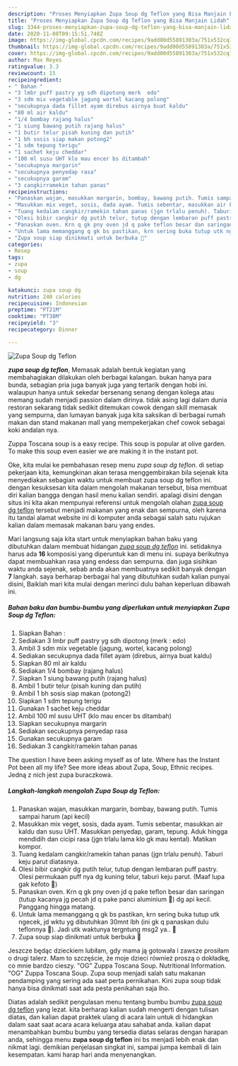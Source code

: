 ```yaml
---
description: "Proses Menyiapkan Zupa Soup dg Teflon yang Bisa Manjain Lidah"
title: "Proses Menyiapkan Zupa Soup dg Teflon yang Bisa Manjain Lidah"
slug: 3344-proses-menyiapkan-zupa-soup-dg-teflon-yang-bisa-manjain-lidah
date: 2020-11-08T09:15:51.748Z
image: https://img-global.cpcdn.com/recipes/9add00d55891303a/751x532cq70/zupa-soup-dg-teflon-foto-resep-utama.jpg
thumbnail: https://img-global.cpcdn.com/recipes/9add00d55891303a/751x532cq70/zupa-soup-dg-teflon-foto-resep-utama.jpg
cover: https://img-global.cpcdn.com/recipes/9add00d55891303a/751x532cq70/zupa-soup-dg-teflon-foto-resep-utama.jpg
author: Max Reyes
ratingvalue: 3.3
reviewcount: 15
recipeingredient:
- " Bahan "
- "3 lmbr puff pastry yg sdh dipotong merk  edo"
- "3 sdm mix vegetable jagung wortel kacang polong"
- "secukupnya dada fillet ayam direbus airnya buat kaldu"
- "80 ml air kaldu"
- "1/4 bombay rajang halus"
- "1 siung bawang putih rajang halus"
- "1 butir telur pisah kuning dan putih"
- "1 bh sosis siap makan potong2"
- "1 sdm tepung terigu"
- "1 sachet keju cheddar"
- "100 ml susu UHT klo mau encer bs ditambah"
- "secukupnya margarin"
- "secukupnya penyedap rasa"
- "secukupnya garam"
- "3 cangkirramekin tahan panas"
recipeinstructions:
- "Panaskan wajan, masukkan margarin, bombay, bawang putih. Tumis sampai harum (api kecil)"
- "Masukkan mix veget, sosis, dada ayam. Tumis sebentar, masukkan air kaldu dan susu UHT. Masukkan penyedap, garam, tepung. Aduk hingga mendidih dan cicipi rasa (jgn trlalu lama klo gk mau kental). Matikan kompor."
- "Tuang kedalam cangkir/ramekin tahan panas (jgn trlalu penuh). Taburi keju parut diatasnya."
- "Olesi bibir cangkir dg putih telur, tutup dengan lembaran puff pastry. Olesi permukaan puff nya dg kuning telur, taburi keju parut. (Maaf lupa gak kefoto 🤭)"
- "Panaskan oven. Krn q gk pny oven jd q pake teflon besar dan saringan (tutup kacanya jg pecah jd q pake panci aluminium 🤭) dg api kecil. Panggang hingga matang."
- "Untuk lama memanggang q gk bs pastikan, krn sering buka tutup utk ngecek, jd wktu yg dibutuhkan 30mnt lbh (ini gk q panaskan dulu teflonnya 🤭). Jadi utk waktunya tergntung msg2 ya.. 🥰"
- "Zupa soup siap dinikmati untuk berbuka 🥰"
categories:
- Resep
tags:
- zupa
- soup
- dg

katakunci: zupa soup dg 
nutrition: 240 calories
recipecuisine: Indonesian
preptime: "PT21M"
cooktime: "PT38M"
recipeyield: "3"
recipecategory: Dinner

---
```



![Zupa Soup dg Teflon](https://img-global.cpcdn.com/recipes/9add00d55891303a/751x532cq70/zupa-soup-dg-teflon-foto-resep-utama.jpg)

<b><i>zupa soup dg teflon</i></b>, Memasak adalah bentuk kegiatan yang membahagiakan dilakukan oleh berbagai kalangan. bukan hanya para bunda, sebagian pria juga banyak juga yang tertarik dengan hobi ini. walaupun hanya untuk sekedar bersenang senang dengan kolega atau memang sudah menjadi passion dalam dirinya. tidak asing lagi dalam dunia restoran sekarang tidak sedikit ditemukan cowok dengan skill memasak yang sempurna, dan lumayan banyak juga kita saksikan di berbagai rumah makan dan stand makanan mall yang mempekerjakan chef cowok sebagai koki andalan nya.

Zuppa Toscana soup is a easy recipe. This soup is popular at olive garden. To make this soup even easier we are making it in the instant pot.

Oke, kita mulai ke pembahasan resep menu <i>zupa soup dg teflon</i>. di setiap pekerjaan kita, kemungkinan akan terasa menggembirakan bila sejenak kita menyediakan sebagian waktu untuk membuat zupa soup dg teflon ini. dengan kesuksesan kita dalam mengolah makanan tersebut, bisa membuat diri kalian bangga dengan hasil menu kalian sendiri. apalagi disini dengan situs ini kita akan mempunyai referensi untuk mengolah olahan <u>zupa soup dg teflon</u> tersebut menjadi makanan yang enak dan sempurna, oleh karena itu tandai alamat website ini di komputer anda sebagai salah satu rujukan kalian dalam memasak makanan baru yang endes.


Mari langsung saja kita start untuk menyiapkan bahan baku yang dibutuhkan dalam membuat hidangan <u><i>zupa soup dg teflon</i></u> ini. setidaknya harus ada <b>16</b> komposisi yang diperuntuk kan di menu ini. supaya berikutnya dapat membuahkan rasa yang endess dan sempurna. dan juga sisihkan waktu anda sejenak, sebab anda akan membuatnya sedikit banyak dengan <b>7</b> langkah. saya berharap berbagai hal yang dibutuhkan sudah kalian punyai disini, Baiklah mari kita mulai dengan merinci dulu bahan keperluan dibawah ini.

<!--inarticleads1-->

##### Bahan baku dan bumbu-bumbu yang diperlukan untuk menyiapkan Zupa Soup dg Teflon:

1. Siapkan  Bahan :
1. Sediakan 3 lmbr puff pastry yg sdh dipotong (merk : edo)
1. Ambil 3 sdm mix vegetable (jagung, wortel, kacang polong)
1. Sediakan secukupnya dada fillet ayam (direbus, airnya buat kaldu)
1. Siapkan 80 ml air kaldu
1. Sediakan 1/4 bombay (rajang halus)
1. Siapkan 1 siung bawang putih (rajang halus)
1. Ambil 1 butir telur (pisah kuning dan putih)
1. Ambil 1 bh sosis siap makan (potong2)
1. Siapkan 1 sdm tepung terigu
1. Gunakan 1 sachet keju cheddar
1. Ambil 100 ml susu UHT (klo mau encer bs ditambah)
1. Siapkan secukupnya margarin
1. Sediakan secukupnya penyedap rasa
1. Gunakan secukupnya garam
1. Sediakan 3 cangkir/ramekin tahan panas


The question I have been asking myself as of late. Where has the Instant Pot been all my life? See more ideas about Zupa, Soup, Ethnic recipes. Jedną z nich jest zupa buraczkowa. 

<!--inarticleads2-->

##### Langkah-langkah mengolah Zupa Soup dg Teflon:

1. Panaskan wajan, masukkan margarin, bombay, bawang putih. Tumis sampai harum (api kecil)
1. Masukkan mix veget, sosis, dada ayam. Tumis sebentar, masukkan air kaldu dan susu UHT. Masukkan penyedap, garam, tepung. Aduk hingga mendidih dan cicipi rasa (jgn trlalu lama klo gk mau kental). Matikan kompor.
1. Tuang kedalam cangkir/ramekin tahan panas (jgn trlalu penuh). Taburi keju parut diatasnya.
1. Olesi bibir cangkir dg putih telur, tutup dengan lembaran puff pastry. Olesi permukaan puff nya dg kuning telur, taburi keju parut. (Maaf lupa gak kefoto 🤭)
1. Panaskan oven. Krn q gk pny oven jd q pake teflon besar dan saringan (tutup kacanya jg pecah jd q pake panci aluminium 🤭) dg api kecil. Panggang hingga matang.
1. Untuk lama memanggang q gk bs pastikan, krn sering buka tutup utk ngecek, jd wktu yg dibutuhkan 30mnt lbh (ini gk q panaskan dulu teflonnya 🤭). Jadi utk waktunya tergntung msg2 ya.. 🥰
1. Zupa soup siap dinikmati untuk berbuka 🥰


Jeszcze będąc dzieckiem lubiłam, gdy mama ją gotowała i zawsze prosiłam o drugi talerz. Mam to szczęście, że moje dzieci również proszą o dokładkę, co mnie bardzo cieszy. &#34;OG&#34; Zuppa Toscana Soup. Nutritional Information. &#34;OG&#34; Zuppa Toscana Soup. Zupa soup menjadi salah satu makanan pendamping yang sering ada saat perta pernikahan. Kini zupa soup tidak hanya bisa dinikmati saat ada pesta penikahan saja lho. 

Diatas adalah sedikit pengulasan menu tentang bumbu bumbu <u>zupa soup dg teflon</u> yang lezat. kita berharap kalian sudah mengerti dengan tulisan diatas, dan kalian dapat praktek ulang di acara lain untuk di hidangkan dalam saat saat acara acara keluarga atau sahabat anda. kalian dapat menambahkan bumbu bumbu yang tersedia diatas selaras dengan harapan anda, sehingga menu <b>zupa soup dg teflon</b> ini bs menjadi lebih enak dan nikmat lagi. demikian penjelasan singkat ini, sampai jumpa kembali di lain kesempatan. kami harap hari anda menyenangkan.
